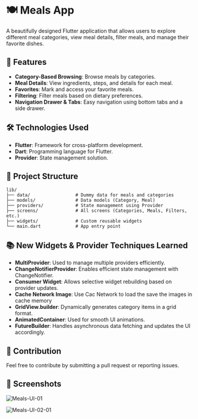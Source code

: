 # 🍽 Meals App

A beautifully designed Flutter application that allows users to explore different meal categories, view meal details, filter meals, and manage their favorite dishes.

## 📌 Features
- **Category-Based Browsing**: Browse meals by categories.
- **Meal Details**: View ingredients, steps, and details for each meal.
- **Favorites**: Mark and access your favorite meals.
- **Filtering**: Filter meals based on dietary preferences.
- **Navigation Drawer & Tabs**: Easy navigation using bottom tabs and a side drawer.

## 🛠 Technologies Used
- **Flutter**: Framework for cross-platform development.
- **Dart**: Programming language for Flutter.
- **Provider**: State management solution.

## 📂 Project Structure
```
lib/
├── data/                 # Dummy data for meals and categories
├── models/               # Data models (Category, Meal)
├── providers/            # State management using Provider
├── screens/              # All screens (Categories, Meals, Filters, etc.)
├── widgets/              # Custom reusable widgets
└── main.dart             # App entry point
```
## 📚 New Widgets & Provider Techniques Learned
- **MultiProvider**: Used to manage multiple providers efficiently.
- **ChangeNotifierProvider**: Enables efficient state management with ChangeNotifier.
- **Consumer Widget**: Allows selective widget rebuilding based on provider updates.
- **Cache Network Image**: Use Cac Network to load the save the images in cache memory
- **GridView.builder**: Dynamically generates category items in a grid format.
- **AnimatedContainer**: Used for smooth UI animations.
- **FutureBuilder**: Handles asynchronous data fetching and updates the UI accordingly.

## 🤝 Contribution
Feel free to contribute by submitting a pull request or reporting issues.

## 📸 Screenshots

![Meals-UI-01](https://github.com/user-attachments/assets/c0b97052-7214-4a5e-9b97-7440975a8a6f)


![Meals-UI-02-01](https://github.com/user-attachments/assets/dfefd77d-7f2f-452f-bb7a-0db1b52da47b)
